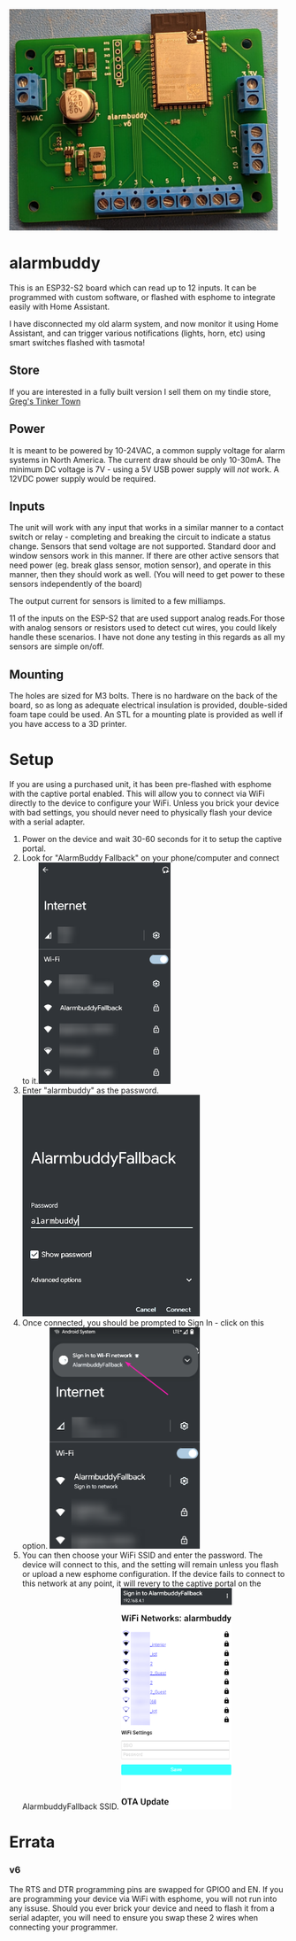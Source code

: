 <img src="https://github.com/gcormier/alarmbuddy/blob/master/docs/v6.jpg?raw=true" height="400px"/> 

# alarmbuddy
This is an ESP32-S2 board which can read up to 12 inputs. It can be programmed with custom software, or flashed with esphome to integrate easily with Home Assistant.

I have disconnected my old alarm system, and now monitor it using Home Assistant, and can trigger various notifications (lights, horn, etc) using smart switches flashed with tasmota!

## Store
If you are interested in a fully built version I sell them on my tindie store, <a href="https://www.tindie.com/products/gcormier/alarmbuddy/">Greg's Tinker Town</a>

## Power
It is meant to be powered by 10-24VAC, a common supply voltage for alarm systems in North America. The current draw should be only 10-30mA. The minimum DC voltage is 7V - using a 5V USB power supply will *not* work. A 12VDC power supply would be required.

## Inputs
The unit will work with any input that works in a similar manner to a contact switch or relay - completing and breaking the circuit to indicate a status change. Sensors that send voltage are not supported. Standard door and window sensors work in this manner. If there are other active sensors that need power (eg. break glass sensor, motion sensor), and operate in this manner, then they should work as well. (You will need to get power to these sensors independently of the board)

The output current for sensors is limited to a few milliamps.

11 of the inputs on the ESP-S2 that are used support analog reads.For those with analog sensors or resistors used to detect cut wires, you could likely handle these scenarios. I have not done any testing in this regards as all my sensors are simple on/off.

## Mounting
The holes are sized for M3 bolts. There is no hardware on the back of the board, so as long as adequate electrical insulation is provided, double-sided foam tape could be used. An STL for a mounting plate is provided as well if you have access to a 3D printer.


# Setup
If you are using a purchased unit, it has been pre-flashed with esphome with the captive portal enabled. This will allow you to connect via WiFi directly to the device to configure your WiFi. Unless you brick your device with bad settings, you should never need to physically flash your device with a serial adapter.

1. Power on the device and wait 30-60 seconds for it to setup the captive portal.
1. Look for "AlarmBuddy Fallback" on your phone/computer and connect to it.<img src="https://github.com/gcormier/alarmbuddy/blob/master/docs/setup1.png?raw=true" height="400px"/> 
1. Enter "alarmbuddy" as the password. <img src="https://github.com/gcormier/alarmbuddy/blob/master/docs/setup2.png?raw=true" height="400px"/> 
1. Once connected, you should be prompted to Sign In - click on this option. <img src="https://github.com/gcormier/alarmbuddy/blob/master/docs/setup3.png?raw=true" height="400px"/> 
1. You can then choose your WiFi SSID and enter the password. The device will connect to this, and the setting will remain unless you flash or upload a new esphome configuration. If the device fails to connect to this network at any point, it will revery to the captive portal on the AlarmbuddyFallback SSID. <img src="https://github.com/gcormier/alarmbuddy/blob/master/docs/setup4.png?raw=true" height="400px"/> 



# Errata
### v6
The RTS and DTR programming pins are swapped for GPIO0 and EN. If you are programming your device via WiFi with esphome, you will not run into any issuse. Should you ever brick your device and need to flash it from a serial adapter, you will need to ensure you swap these 2 wires when connecting your programmer.